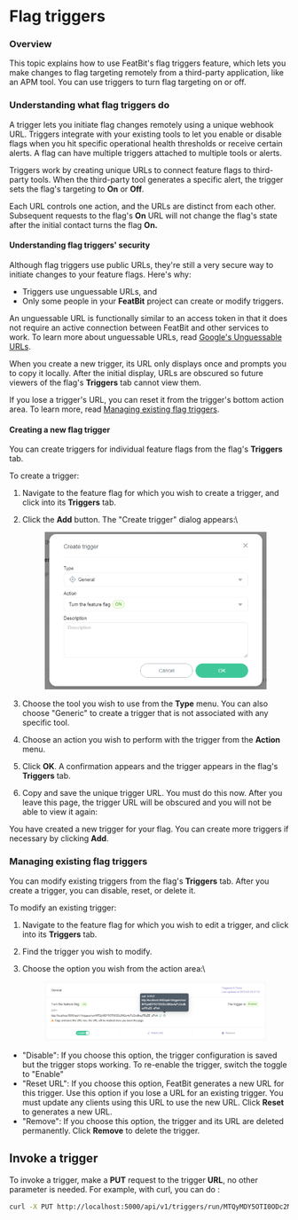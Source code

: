 # Flag triggers

### Overview <a href="#overview" id="overview"></a>

This topic explains how to use FeatBit's flag triggers feature, which lets you make changes to flag targeting remotely from a third-party application, like an APM tool. You can use triggers to turn flag targeting on or off.

### Understanding what flag triggers do <a href="#understanding-what-flag-triggers-do" id="understanding-what-flag-triggers-do"></a>

A trigger lets you initiate flag changes remotely using a unique webhook URL. Triggers integrate with your existing tools to let you enable or disable flags when you hit specific operational health thresholds or receive certain alerts. A flag can have multiple triggers attached to multiple tools or alerts.

Triggers work by creating unique URLs to connect feature flags to third-party tools. When the third-party tool generates a specific alert, the trigger sets the flag's targeting to **On** or **Off**.

Each URL controls one action, and the URLs are distinct from each other. Subsequent requests to the flag's **On** URL will not change the flag's state after the initial contact turns the flag **On.**

#### Understanding flag triggers' security <a href="#understanding-flag-triggers-security" id="understanding-flag-triggers-security"></a>

Although flag triggers use public URLs, they're still a very secure way to initiate changes to your feature flags. Here's why:

* Triggers use unguessable URLs, and
* Only some people in your **FeatBit** project can create or modify triggers.

An unguessable URL is functionally similar to an access token in that it does not require an active connection between FeatBit and other services to work. To learn more about unguessable URLs, read [Google's Unguessable URLs](https://www.schneier.com/blog/archives/2015/07/googles\_unguess.html).

When you create a new trigger, its URL only displays once and prompts you to copy it locally. After the initial display, URLs are obscured so future viewers of the flag's **Triggers** tab cannot view them.

If you lose a trigger's URL, you can reset it from the trigger's bottom action area. To learn more, read [Managing existing flag triggers](https://docs.launchdarkly.com/home/feature-workflows/triggers#managing-existing-flag-triggers).

#### Creating a new flag trigger <a href="#creating-a-new-flag-trigger" id="creating-a-new-flag-trigger"></a>

You can create triggers for individual feature flags from the flag's **Triggers** tab.

To create a trigger:

1. Navigate to the feature flag for which you wish to create a trigger, and click into its **Triggers** tab.
2.  Click the **Add** button. The "Create trigger" dialog appears:\


    <figure><img src="../../.gitbook/assets/image (210).png" alt=""><figcaption></figcaption></figure>
3. Choose the tool you wish to use from the **Type** menu. You can also choose "Generic" to create a trigger that is not associated with any specific tool.
4. Choose an action you wish to perform with the trigger from the **Action** menu.
5. Click **OK**. A confirmation appears and the trigger appears in the flag's **Triggers** tab.
6. Copy and save the unique trigger URL. You must do this now. After you leave this page, the trigger URL will be obscured and you will not be able to view it again:

You have created a new trigger for your flag. You can create more triggers if necessary by clicking **Add**.

### Managing existing flag triggers <a href="#managing-existing-flag-triggers" id="managing-existing-flag-triggers"></a>

You can modify existing triggers from the flag's **Triggers** tab. After you create a trigger, you can disable, reset, or delete it.

To modify an existing trigger:

1. Navigate to the feature flag for which you wish to edit a trigger, and click into its **Triggers** tab.
2. Find the trigger you wish to modify.
3.  Choose the option you wish from the action area:\


    <figure><img src="../../.gitbook/assets/image (184).png" alt=""><figcaption></figcaption></figure>

* "Disable": If you choose this option, the trigger configuration is saved but the trigger stops working. To re-enable the trigger, switch the toggle to "Enable"
* "Reset URL": If you choose this option, FeatBit generates a new URL for this trigger. Use this option if you lose a URL for an existing trigger. You must update any clients using this URL to use the new URL. Click **Reset** to generates a new URL.
* "Remove": If you choose this option, the trigger and its URL are deleted permanently. Click **Remove** to delete the trigger.

## Invoke a trigger

To invoke a trigger, make a **PUT** request to the trigger **URL**, no other parameter is needed. For example, with curl, you can do :

```bash
curl -X PUT http://localhost:5000/api/v1/triggers/run/MTQyMDY5OTI0ODc2MQw4yPzGndlkezFEsZE_uPnA
```
